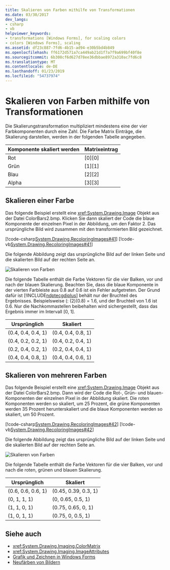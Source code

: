 ```yaml
---
title: Skalieren von Farben mithilfe von Transformationen
ms.date: 03/30/2017
dev_langs:
- csharp
- vb
helpviewer_keywords:
- transformations [Windows Forms], for scaling colors
- colors [Windows Forms], scaling
ms.assetid: df23c887-7fd6-4b15-ad94-e30b5bd4b849
ms.openlocfilehash: ff6172d571a7ca449ab21d1f7a7f9a699bf40f8e
ms.sourcegitcommit: 6b308cf6d627d78ee36dbbae8972a310ac7fd6c8
ms.translationtype: MT
ms.contentlocale: de-DE
ms.lasthandoff: 01/23/2019
ms.locfileid: "54737974"
---
```

# <a name="using-transformations-to-scale-colors"></a>Skalieren von Farben mithilfe von Transformationen
Die Skalierungstransformation multipliziert mindestens eine der vier Farbkomponenten durch eine Zahl. Die Farbe Matrix Einträge, die Skalierung darstellen, werden in der folgenden Tabelle angegeben.  
  
|Komponente skaliert werden|Matrixeintrag|  
|----------------------------|------------------|  
|Rot|[0][0]|  
|Grün|[1][1]|  
|Blau|[2][2]|  
|Alpha|[3][3]|  
  
## <a name="scaling-one-color"></a>Skalieren einer Farbe  
 Das folgende Beispiel erstellt eine <xref:System.Drawing.Image> Objekt aus der Datei ColorBars2.bmp. Klicken Sie dann skaliert der Code die blaue Komponente der einzelnen Pixel in der Abbildung, um den Faktor 2. Das ursprüngliche Bild wird zusammen mit den transformierten Bild gezeichnet.  
  
 [!code-csharp[System.Drawing.RecoloringImages#41](../../../../samples/snippets/csharp/VS_Snippets_Winforms/System.Drawing.RecoloringImages/CS/Class1.cs#41)]
 [!code-vb[System.Drawing.RecoloringImages#41](../../../../samples/snippets/visualbasic/VS_Snippets_Winforms/System.Drawing.RecoloringImages/VB/Class1.vb#41)]  
  
 Die folgende Abbildung zeigt das ursprüngliche Bild auf der linken Seite und die skalierten Bild auf der rechten Seite an.  
  
 ![Skalieren von Farben](../../../../docs/framework/winforms/advanced/media/colortrans3.png "colortrans3")  
  
 Die folgende Tabelle enthält die Farbe Vektoren für die vier Balken, vor und nach der blauen Skalierung. Beachten Sie, dass die blaue Komponente in der vierten Farbleiste aus 0.8 auf 0.6 ist ein Fehler aufgetreten. Der Grund dafür ist [!INCLUDE[ndptecgdiplus](../../../../includes/ndptecgdiplus-md.md)] behält nur der Bruchteil des Ergebnisses. Beispielsweise (: (2)(0.8) = 1.6, und der Bruchteil von 1.6 ist 0.6. Nur die Nachkommastellen beibehalten wird sichergestellt, dass das Ergebnis immer im Intervall [0, 1].  
  
|Ursprünglich|Skaliert|  
|--------------|------------|  
|(0.4, 0.4, 0.4, 1)|(0.4, 0.4, 0.8, 1)|  
|(0.4, 0.2, 0.2, 1)|(0.4, 0.2, 0.4, 1)|  
|(0.2, 0.4, 0.2, 1)|(0.2, 0.4, 0.4, 1)|  
|(0.4, 0.4, 0.8, 1)|(0.4, 0.4, 0.6, 1)|  
  
## <a name="scaling-multiple-colors"></a>Skalieren von mehreren Farben  
 Das folgende Beispiel erstellt eine <xref:System.Drawing.Image> Objekt aus der Datei ColorBars2.bmp. Dann wird der Code die Rot-, Grün- und blauen-Komponenten der einzelnen Pixel in der Abbildung skaliert. Die roten Komponenten werden so skaliert, um 25 Prozent, die grüne Komponenten werden 35 Prozent herunterskaliert und die blaue Komponenten werden so skaliert, um 50 Prozent.  
  
 [!code-csharp[System.Drawing.RecoloringImages#42](../../../../samples/snippets/csharp/VS_Snippets_Winforms/System.Drawing.RecoloringImages/CS/Class1.cs#42)]
 [!code-vb[System.Drawing.RecoloringImages#42](../../../../samples/snippets/visualbasic/VS_Snippets_Winforms/System.Drawing.RecoloringImages/VB/Class1.vb#42)]  
  
 Die folgende Abbildung zeigt das ursprüngliche Bild auf der linken Seite und die skalierten Bild auf der rechten Seite an.  
  
 ![Skalieren von Farben](../../../../docs/framework/winforms/advanced/media/colortrans4.png "colortrans4")  
  
 Die folgende Tabelle enthält die Farbe Vektoren für die vier Balken, vor und nach die roten, grünen und blauen Skalierung.  
  
|Ursprünglich|Skaliert|  
|--------------|------------|  
|(0.6, 0.6, 0.6, 1)|(0.45, 0.39, 0.3, 1)|  
|(0, 1, 1, 1)|(0, 0.65, 0.5, 1)|  
|(1, 1, 0, 1)|(0.75, 0.65, 0, 1)|  
|(1, 0, 1, 1)|(0.75, 0, 0.5, 1)|  
  
## <a name="see-also"></a>Siehe auch
- <xref:System.Drawing.Imaging.ColorMatrix>
- <xref:System.Drawing.Imaging.ImageAttributes>
- [Grafik und Zeichnen in Windows Forms](../../../../docs/framework/winforms/advanced/graphics-and-drawing-in-windows-forms.md)
- [Neufärben von Bildern](../../../../docs/framework/winforms/advanced/recoloring-images.md)
